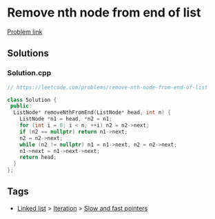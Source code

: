 # Remove nth node from end of list

[Problem link](https://leetcode.com/problems/remove-nth-node-from-end-of-list)

## Solutions


### Solution.cpp
```cpp
// https://leetcode.com/problems/remove-nth-node-from-end-of-list

class Solution {
 public:
  ListNode* removeNthFromEnd(ListNode* head, int n) {
    ListNode *n1 = head, *n2 = n1;
    for (int i = 0; i < n; ++i) n2 = n2->next;
    if (n2 == nullptr) return n1->next;
    n2 = n2->next;
    while (n2 != nullptr) n1 = n1->next, n2 = n2->next;
    n1->next = n1->next->next;
    return head;
  }
};
```
## Tags

* [Linked list](/Collections/linked-list.md#linked-list) > [Iteration](/Collections/linked-list.md#iteration) > [Slow and fast pointers](/Collections/linked-list.md#slow-and-fast-pointers)
